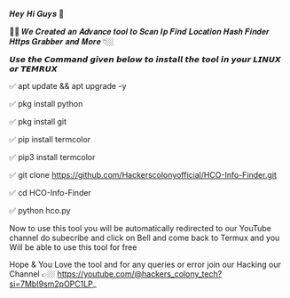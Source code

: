 𝑯𝒆𝒚 𝑯𝒊 𝑮𝒖𝒚𝒔 🤗 

📢📢 𝑾𝒆 𝑪𝒓𝒆𝒂𝒕𝒆𝒅 𝒂𝒏 𝑨𝒅𝒗𝒂𝒏𝒄𝒆 𝒕𝒐𝒐𝒍 𝒕𝒐 𝑺𝒄𝒂𝒏 𝑰𝒑 𝑭𝒊𝒏𝒅 𝑳𝒐𝒄𝒂𝒕𝒊𝒐𝒏
𝑯𝒂𝒔𝒉 𝑭𝒊𝒏𝒅𝒆𝒓 𝑯𝒕𝒕𝒑𝒔 𝑮𝒓𝒂𝒃𝒃𝒆𝒓 𝒂𝒏𝒅 𝑴𝒐𝒓𝒆 👇🏼

𝙐𝙨𝙚 𝙩𝙝𝙚 𝘾𝙤𝙢𝙢𝙖𝙣𝙙 𝙜𝙞𝙫𝙚𝙣 𝙗𝙚𝙡𝙤𝙬 𝙩𝙤 𝙞𝙣𝙨𝙩𝙖𝙡𝙡 𝙩𝙝𝙚 𝙩𝙤𝙤𝙡 𝙞𝙣
𝙮𝙤𝙪𝙧 𝙇𝙄𝙉𝙐𝙓 𝙤𝙧 𝙏𝙀𝙈𝙍𝙐𝙓

✅ apt update && apt upgrade -y

✅ pkg install python

✅ pkg install git

✅ pip install termcolor

✅ pip3 install termcolor

✅ git clone https://github.com/Hackerscolonyofficial/HCO-Info-Finder.git

✅ cd HCO-Info-Finder

✅ python hco.py

Now to use this tool you will be automatically redirected to our
YouTube channel do subecribe and click on Bell and come back to Termux
and you Will be able to use this tool for free

Hope & You Love the tool and for any queries or error join our Hacking
our Channel 👉🏼 https://youtube.com/@hackers_colony_tech?si=7MbI9sm2pOPC1LP_
